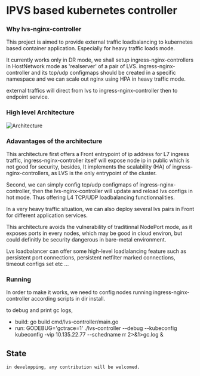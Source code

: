 # IPVS based kubernetes controller

### Why lvs-nginx-controller
This project is aimed to provide external traffic loadbalancing to kubernetes based container application.
Especially for heavy traffic loads mode.

It currently works only in DR mode, we shall setup ingress-nginx-controllers in HostNetwork mode as 'realserver' of a pair of LVS.
ingress-nginx-controller and its tcp/udp configmaps should be created in a specific namespace
and we can scale out nginx using HPA in heavy traffic mode.

external traffics will direct from lvs to ingress-nginx-controller then to endpoint service.


### High level Architecture
![Architecture](./docs/lvs.jpeg "Architecture")


### Adavantages of the architecture
This architecture first offers a Front entrypoint of ip address for L7 ingress traffic, ingress-nginx-controller itself will expose node ip in public which is not good for security,
besides, It implements the scalability (HA) of ingress-nginx-controllers, as LVS is the only entrypoint of the cluster.

Second, we can simply config tcp/udp configmaps of ingress-nginx-controller, then the lvs-nginx-controller will update and reload lvs
configs in hot mode. Thus offering L4 TCP/UDP loadbalancing functionnalities.

In a very heavy traffic situation, we can also deploy several lvs pairs in Front for different application services.

This architecture avoids the vulnerability of traditinnal NodePort mode, as it exposes ports in every nodes, which may be
good in cloud environ, but could definitly be security dangerous in bare-metal environment.

Lvs loadbalancer can offer some high-level loadlalancing feature such as persistent port connections, persistent netfilter marked connections, timeout configs set etc ...

### Running
In order to make it works, we need to config nodes running ingress-nginx-controller according scripts in dir install.

to debug and print gc logs, 
* build:	go build cmd/lvs-controller/main.go
* run:  	GODEBUG='gctrace=1' ./lvs-controller --debug --kubeconfig kubeconfig -vip 10.135.22.77 --schedname rr 2>&1>gc.log &

## State
	in developping, any contribution will be welcomed. 
